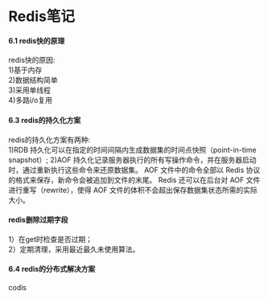 # Redis笔记

#### 6.1 redis快的原理

redis快的原因:  
1\)基于内存  
2\)数据结构简单  
3\)采用单线程  
4\)多路i/o复用

#### 6.3 redis的持久化方案

redis的持久化方案有两种:  
1\)RDB 持久化可以在指定的时间间隔内生成数据集的时间点快照（point-in-time snapshot）; 2\)AOF 持久化记录服务器执行的所有写操作命令，并在服务器启动时，通过重新执行这些命令来还原数据集。 AOF 文件中的命令全部以 Redis 协议的格式来保存，新命令会被追加到文件的末尾。 Redis 还可以在后台对 AOF 文件进行重写（rewrite），使得 AOF 文件的体积不会超出保存数据集状态所需的实际大小。

#### redis删除过期字段

1）在get时检查是否过期；  
2）定期清理，采用最近最久未使用算法。

#### 6.4 redis的分布式解决方案

codis

